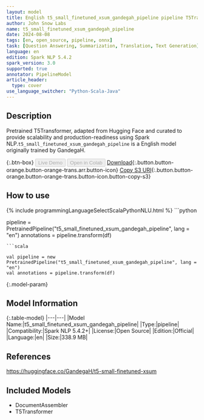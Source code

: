 ```yaml
---
layout: model
title: English t5_small_finetuned_xsum_gandegah_pipeline pipeline T5Transformer from GandegaH
author: John Snow Labs
name: t5_small_finetuned_xsum_gandegah_pipeline
date: 2024-08-08
tags: [en, open_source, pipeline, onnx]
task: [Question Answering, Summarization, Translation, Text Generation]
language: en
edition: Spark NLP 5.4.2
spark_version: 3.0
supported: true
annotator: PipelineModel
article_header:
  type: cover
use_language_switcher: "Python-Scala-Java"
---
```


## Description

Pretrained T5Transformer, adapted from Hugging Face and curated to provide scalability and production-readiness using Spark NLP.`t5_small_finetuned_xsum_gandegah_pipeline` is a English model originally trained by GandegaH.

{:.btn-box}
<button class="button button-orange" disabled>Live Demo</button>
<button class="button button-orange" disabled>Open in Colab</button>
[Download](https://s3.amazonaws.com/auxdata.johnsnowlabs.com/public/models/t5_small_finetuned_xsum_gandegah_pipeline_en_5.4.2_3.0_1723144104121.zip){:.button.button-orange.button-orange-trans.arr.button-icon}
[Copy S3 URI](s3://auxdata.johnsnowlabs.com/public/models/t5_small_finetuned_xsum_gandegah_pipeline_en_5.4.2_3.0_1723144104121.zip){:.button.button-orange.button-orange-trans.button-icon.button-copy-s3}

## How to use



<div class="tabs-box" markdown="1">
{% include programmingLanguageSelectScalaPythonNLU.html %}
```python

pipeline = PretrainedPipeline("t5_small_finetuned_xsum_gandegah_pipeline", lang = "en")
annotations =  pipeline.transform(df)   

```
```scala

val pipeline = new PretrainedPipeline("t5_small_finetuned_xsum_gandegah_pipeline", lang = "en")
val annotations = pipeline.transform(df)

```
</div>

{:.model-param}
## Model Information

{:.table-model}
|---|---|
|Model Name:|t5_small_finetuned_xsum_gandegah_pipeline|
|Type:|pipeline|
|Compatibility:|Spark NLP 5.4.2+|
|License:|Open Source|
|Edition:|Official|
|Language:|en|
|Size:|338.9 MB|

## References

https://huggingface.co/GandegaH/t5-small-finetuned-xsum

## Included Models

- DocumentAssembler
- T5Transformer